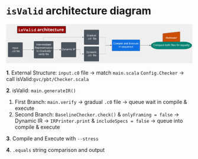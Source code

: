 # `isValid` architecture diagram

![isValid Architecture](data/isvalid_arch.png)

**1**. External Structure: `input.c0` file -> match `main.scala` `Config.Checker` -> call isValid:`gvc/pbt/Checker.scala`

**2**. isValid: `main.generateIR()`
   1. First Branch: `main.verify` -> gradual `.c0` file -> queue wait in compile & execute
   2. Second Branch: `BaselineChecker.check()` & `onlyFraming = false` -> Dynamic IR -> `IRPrinter.print` & `includeSpecs = false` -> queue into compile & execute

**3**. Compile and Execute with `--stress`

**4**. `.equals` string comparison and output